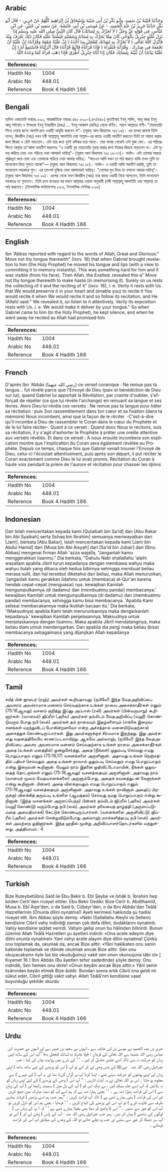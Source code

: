 ## Arabic


<div dir="rtl" lang="ar" style={{fontSize:'larger',backgroundColor:'#f8f9fa',padding:20}}>
وَحَدَّثَنَا قُتَيْبَةُ بْنُ سَعِيدٍ، وَأَبُو بَكْرِ بْنُ أَبِي شَيْبَةَ وَإِسْحَاقُ بْنُ إِبْرَاهِيمَ كُلُّهُمْ عَنْ جَرِيرٍ، - قَالَ أَبُو بَكْرٍ حَدَّثَنَا جَرِيرُ بْنُ عَبْدِ الْحَمِيدِ، - عَنْ مُوسَى بْنِ أَبِي عَائِشَةَ، عَنْ سَعِيدِ بْنِ جُبَيْرٍ، عَنِ ابْنِ عَبَّاسٍ، فِي قَوْلِهِ عَزَّ وَجَلَّ ‏(‏ لاَ تُحَرِّكْ بِهِ لِسَانَكَ‏)‏ قَالَ كَانَ النَّبِيُّ صلى الله عليه وسلم إِذَا نَزَلَ عَلَيْهِ جِبْرِيلُ بِالْوَحْىِ كَانَ مِمَّا يُحَرِّكُ بِهِ لِسَانَهُ وَشَفَتَيْهِ فَيَشْتَدُّ عَلَيْهِ فَكَانَ ذَلِكَ يُعْرَفُ مِنْهُ فَأَنْزَلَ اللَّهُ تَعَالَى ‏(‏ لاَ تُحَرِّكْ بِهِ لِسَانَكَ لِتَعْجَلَ بِهِ‏)‏ أَخْذَهُ ‏(‏ إِنَّ عَلَيْنَا جَمْعَهُ وَقُرْآنَهُ‏)‏ إِنَّ عَلَيْنَا أَنْ نَجْمَعَهُ فِي صَدْرِكَ ‏.‏ وَقُرْآنَهُ فَتَقْرَأُهُ ‏(‏ فَإِذَا قَرَأْنَاهُ فَاتَّبِعْ قُرْآنَهُ‏)‏ قَالَ أَنْزَلْنَاهُ فَاسْتَمِعْ لَهُ ‏(‏ إِنَّ عَلَيْنَا بَيَانَهُ‏)‏ أَنْ نُبَيِّنَهُ بِلِسَانِكَ فَكَانَ إِذَا أَتَاهُ جِبْرِيلُ أَطْرَقَ فَإِذَا ذَهَبَ قَرَأَهُ كَمَا وَعَدَهُ اللَّهُ ‏.‏
</div>
<div style={{backgroundColor:'#f8f9fa',padding:20, marginBottom: 10}}><table> <thead> <tr> <th>References:</th> <th></th> </tr> </thead> <tbody><tr><td>Hadith No</td><td>1004</td></tr><tr><td>Arabic No</td><td>448.01</td></tr><tr><td>Reference</td><td>Book 4 Hadith 166</td></tr></tbody></table></div>

## Bengali


<div dir="ltr" lang="bn" style={{fontSize:'larger',backgroundColor:'#f8f9fa',padding:20}}>
হাদিস একাডেমি নাম্বারঃ ৮৯০, আন্তর্জাতিক নাম্বারঃ ৪৪৮ ৮৯০-(১৪৭/৪৪৮) কুতাইবাহ ইবনু সাঈদ, আবূ বকর ইবনু আবূ শাইবাহ ও ইসহাক ইবনু ইবরাহীম (রহঃ) ... ইবনু আব্বাস (রাযিঃ) থেকে বর্ণিত। মহান আল্লাহর বাণী- "তাড়াতাড়ি শিখে নেয়ার জন্যে আপনি দ্রুত ওয়াহী আবূত্তি করবেন না"- (সূরাহ আল কিয়ামাহ ৭৫ঃ ১৬)। এর ব্যাখ্যা প্রসঙ্গে তিনি বলেন, জিবরীল (আঃ) যখন নবী সাল্লাল্লাহু আলাইহি ওয়া সাল্লাম-এর কাছে ওয়াহী অবতীর্ণ করতেন তিনি তা আয়ত্ত করার জন্য জিহ্বা ও ঠোট নাড়তেন। এটা তার জন্য খুবই কষ্টকর হয়ে পড়ত। তার অবস্থা থেকেই এটা বুঝা যেত। এর পরিপ্রেক্ষিতে আল্লাহ তা'আলা অবতীর্ণ করলেনঃ “এ ওয়াহী খুব তাড়াতাড়ি মুখস্থ করার জন্য নিজের জিহবা নাড়াবেন না। এটা মুখস্থ করিয়ে দেয়া এবং পড়িয়ে দেয়া আমারই দায়িত্ব"- (সূরাহ আল কিয়ামাহ ৭৫ঃ ১৬-১৭)। অর্থাৎ- এটা তোমার অন্তরে পুঞ্জিভূত করে দেয়া এবং তোমাকে পড়িয়ে দেয়া আমার দায়িত্ব। "অতএব আমি যখন তা পাঠ করতে থাকি তখন তুমি তা মনোযোগ দিয়ে শুনতে থাকো”— (সূরাহ আল কিয়ামাহ ৭৫ঃ ১৮)। অর্থাৎ- এ ওয়াহী আমি অবতীর্ণ করছি, তুমি তা মনোযোগ সহকারে শুন। এর তাৎপর্য বুঝিয়ে দেয়া আমাদেরই দায়িত্ব। "তোমার মুখ দিয়ে তা বলানো আমার দায়িত্ব"- (সূরাহ আল কিয়ামাহ ৭৫ঃ ১৯)। এরপর থেকে যখন জিবরীল (আঃ) তার কাছে ওয়াহী নিয়ে আসতেন, তিনি মনোযোগ সহকারে তা শুনতেন। তিনি চলে যাওয়ার পর মহান আল্লাহর ওয়াদা অনুযায়ী (নবী সাল্লাল্লাহু আলাইহি ওয়া সাল্লাম) তা পাঠ করতেন। (ইসলামিক ফাউন্ডেশনঃ ৮৮৬, ইসলামিক সেন্টারঃ ৮৯৯)
</div>
<div style={{backgroundColor:'#f8f9fa',padding:20, marginBottom: 10}}><table> <thead> <tr> <th>References:</th> <th></th> </tr> </thead> <tbody><tr><td>Hadith No</td><td>1004</td></tr><tr><td>Arabic No</td><td>448.01</td></tr><tr><td>Reference</td><td>Book 4 Hadith 166</td></tr></tbody></table></div>

## English


<div dir="ltr" lang="en" style={{fontSize:'larger',backgroundColor:'#f8f9fa',padding:20}}>
Ibn 'Abbas reported with regard to the words of Allah, Great and Glorious:" Move not thy tongue therewith" (Ixxv. 16) that when Gabriel brought revelation to him (the Holy Prophet) he moved his tongue and lips (with a view to committing it to memory instantly). This was something hard for him and it was visible (from his face). Then Allah, the Exalted. revealed this a" Move not thy tongue therewith to make haste (in memorising it). Surely on us rests the collecting of it and the reciting of it" (ixxv. 16), i. e. Verily it rests with Us that We would preserve it in your heart and (enable you) to recite it You would recite it when We would recite it and so follow its recitation, and He (Allah) said:" We revealed it, so listen to it attentively. Verily its exposition rests with Us. i. e. We would make it deliver by your tongue." So when Gabriel came to him (to the Holy Prophet), he kept silence, and when he went away he recited as Allah had promised him
</div>
<div style={{backgroundColor:'#f8f9fa',padding:20, marginBottom: 10}}><table> <thead> <tr> <th>References:</th> <th></th> </tr> </thead> <tbody><tr><td>Hadith No</td><td>1004</td></tr><tr><td>Arabic No</td><td>448.01</td></tr><tr><td>Reference</td><td>Book 4 Hadith 166</td></tr></tbody></table></div>

## French


<div dir="ltr" lang="fr" style={{fontSize:'larger',backgroundColor:'#f8f9fa',padding:20}}>
D'après Ibn 'Abbâs (رضي الله عنهما) ce verset coranique : Ne remue pas ta langue... fut révélé parce que l'Envoyé de Dieu (paix et bénédiction de Dieu sur lui), quand Gabriel lui apportait la Révélation, par crainte d'oublier, s'efforçait de répéter (ce que lui révèle l'archange) en remuant sa langue et ses lèvres. Alors Dieu lui révéla ces versets : Ne remue pas ta langue pour hâter sa récitation : puis Son rassemblement dans ton cœur et sa fixation (dans ta mémoire) Nous incombent, ainsi que la façon de le réciter. -C'est-à-dire qu'il incombe à Dieu de rassembler le Coran dans le cœur du Prophète et de le lui faire réciter-. Quant à ce verset : Quand donc Nous le récitons, suis sa récitation, il y s'agit d'exhorter le Prophète à prêter une oreille attentive aux versets révélés. Et dans ce verset : A nous ensuite incombera son explication montre que l'explication du Coran sera également révélée au Prophète. Depuis ce temps, chaque fois que Gabriel venait trouver l'Envoyé de Dieu, celui-ci l'écoutait attentivement, puis après son départ, il put réciter le Coran exactement comme Dieu le lui avait promis. Récitation du Coran à haute voix pendant la prière de l'aurore et récitation pour chasser les djinns
</div>
<div style={{backgroundColor:'#f8f9fa',padding:20, marginBottom: 10}}><table> <thead> <tr> <th>References:</th> <th></th> </tr> </thead> <tbody><tr><td>Hadith No</td><td>1004</td></tr><tr><td>Arabic No</td><td>448.01</td></tr><tr><td>Reference</td><td>Book 4 Hadith 166</td></tr></tbody></table></div>

## Indonesian


<div dir="ltr" lang="id" style={{fontSize:'larger',backgroundColor:'#f8f9fa',padding:20}}>
Dan telah menceritakan kepada kami [Qutaibah bin Sa'id] dan [Abu Bakar bin Abi Syaibah] serta [Ishaq bin Ibrahim] semuanya meriwayatkan dari [Jarir], berkata [Abu Bakar], telah menceritakan kepada kami [Jarir bin Abdul Hamid] dari [Musa bin Abi Aisyah] dari [Sa'id bin Jubair] dari [Ibnu Abbas] mengenai firman Allah 'azza wajalla, "Janganlah kamu menggerakkan lisanmu." Dia berkata, "Dahulu Nabi shallallahu 'alaihi wasallam apabila Jibril turun kepadanya dengan membawa wahyu maka wahyu itulah yang dibaca oleh kedua bibirnya sehingga membuat beliau merasa sulit, dan hal tersebut diketahui dari beliau, maka Allah menurunkan, 'Janganlah kamu gerakkan lidahmu untuk (membaca) al-Qur'an karena hendak cepat-cepat (menguasai) nya. kewajiban Kamilah mengumpulkannya (di dadamu) dan (membuatmu pandai) membacanya.' kewajiban Kamilah untuk mengumpulkannya (di dadamu) dan (membuatmu pandai) membacanya, sehingga kamu bisa membacanya. 'Apabila Kami selesai membacakannya maka ikutilah bacaan itu.' Dia berkata, '(Maksudnya) apabila Kami telah menurunkannya maka dengarkanlah kepadanya.' kewajiban Kamilah penjelasannya. Maksudnya untuk menjelaskannya dengan lisanmu. Maka apabila Jibril mendatanginya, maka beliau diam untuk mendengarkan. Dan apabila dia pergi maka beliau (bisa) membacanya sebagaimana yang dijanjikan Allah kepadanya
</div>
<div style={{backgroundColor:'#f8f9fa',padding:20, marginBottom: 10}}><table> <thead> <tr> <th>References:</th> <th></th> </tr> </thead> <tbody><tr><td>Hadith No</td><td>1004</td></tr><tr><td>Arabic No</td><td>448.01</td></tr><tr><td>Reference</td><td>Book 4 Hadith 166</td></tr></tbody></table></div>

## Tamil


<div dir="ltr" lang="ta" style={{fontSize:'larger',backgroundColor:'#f8f9fa',padding:20}}>
சயீத் பின் ஜுபைர் (ரஹ்) அவர்கள் கூறியதாவது: (நபியே!) இந்த வேதஅறிவிப்பை அவசரம் அவசராமாக மனனம் செய்வதற்காக உங்கள் நாவை அசைக்காதீர்கள் எனும் (75:16ஆவது) வசனம் குறித்து இப்னு அப்பாஸ் (ரலி) அவர்கள் (பின்வருமாறு) கூறினார்கள்: (வானவர்) ஜிப்ரீல் (அலை) அவர்கள் தம்மிடம் வேதஅறிவிப்பு (வஹீ) கொண்டுவரும் போது நபி (ஸல்) அவர்கள் தம் நாவையும் இதழ்களையும் (எங்கே இறைவசனங்கள் மறந்துவிடப் போகின்றனவோ என்ற அச்சத்தால் மனனமிடுவதற்காக) அசைத்துக் கொண்டிருப்பார்கள். இது அவர்களுக்குச் சிரமமாக இருந்தது. இது அவர்களது வதனத்திலேயே காணப்படலாயிற்று. ஆகவே அல்லாஹ், (நபியே!) இந்த வேதஅறிவிப்பை அவசர அவசரமாக மனனம் செய்வதற்காக உங்கள் நாவை அசைக்காதீர்கள். அதை (உங்கள் மனத்தில்) ஒன்றுசேர்த்து, அதை (நீங்கள்) ஓதும்படி செய்வது எமது பொறுப்பாகும் எனும் (75:16,17) வசனங்களை அருளினான். அதாவது உங்கள் நெஞ்சத்தில் பதியச் செய்வதும் அதை உங்கள் நாவால் ஓதும்படி செய்வதும் எமது பொறுப்பாகும் என்று இறைவன் கூறினான். மேலும் நாம் இதனை ஓதிவிட்டோமாயின், நீங்கள் ஓதுவதைத் தொடருங்கள் எனும் (75:18ஆவது) வசனத்தையும் அருளினான். அதாவது நாம் (வானவர் மூலம் வேதவசனங்களை) அருளும்போது, அதைக் கவனத்துடன் கேளுங்கள் என்று கூறினான். பின்னர் அதை விளக்குவதும் எமது பொறுப்பாகும் எனும் (75:19ஆவது) வசனத்தையும் அருளினான். அதாவது உங்கள் நாவினால் அதை(ப் பிறருக்கு) விளக்கித் தரும்படி உங்களை (ஆயத்தம்) செய்வது நமது பொறுப்பாகும் என்று கூறினான். (இந்த வசனங்கள் அருளப்பெற்ற) பின்னர் தம்மிடம் ஜிப்ரீல் (அலை) அவர்கள் (வஹீ கொண்டு) வரும்போது நபி (ஸல்) அவர்கள் தலையைத் தாழ்த்தி (அருளப்படுவதை அமைதியாகக்) கேட்டுக் கொண்டிருப்பார்கள். (வசனங்களை அருளிவிட்டு) ஜிப்ரீல் (அலை) அவர்கள் சென்றுவிடும்போது அல்லாஹ் வாக்களித்தபடி நபி (ஸல்) அவர்கள் அவற்றை ஓதினார்கள். இந்த ஹதீஸ் மூன்று அறிவிப்பாளர்தொடர்களில் வந்துள்ளது. அத்தியாயம் : 4
</div>
<div style={{backgroundColor:'#f8f9fa',padding:20, marginBottom: 10}}><table> <thead> <tr> <th>References:</th> <th></th> </tr> </thead> <tbody><tr><td>Hadith No</td><td>1004</td></tr><tr><td>Arabic No</td><td>448.01</td></tr><tr><td>Reference</td><td>Book 4 Hadith 166</td></tr></tbody></table></div>

## Turkish


<div dir="ltr" lang="tr" style={{fontSize:'larger',backgroundColor:'#f8f9fa',padding:20}}>
Bize Kuteybetübnü Saîd ile Ebu Bekir b. Ebî Şeybe ve İshâk b. İbrahim hep birden Cerîr'den rivayet ettiler. Ebu Bekir Dediki: Bize Cerîr b. Abdilhamîd, Musa b. Ebî Aişe'den, o da Said b. Cübeyr'den, o da îbni Abbâs'dan Teâlâ Hazretlerinin (Onunla dilini oynatma!) Ayeti kerimesi hakkında şu hadisi rivayet etti. İbni Abbas şöyle demiş: «Nebi (Sallallahu Aleyhi ve Sellem) kendisine Cibril vahy indirdiği zaman çok defa dilini, dudaklarını oynatırdı. Vahiy kendisine şiddet verirdi. Vahyin gelişi onun bu hâlinden bilinirdi. Bunun üzerine Allah Teâlâ Hazretleri şu âyetleri indirdi: «Ona acele edeyim diye dilini onunla oynatma!» Yani vahyi acele alayım diye dilini oynatma! Çünkü onu toplamak da, okumak da, ancak Bize aittir. «Yâni hakîkaten onu senin kalbinde toplamak ve dilinde okutmak ancak Bize aittir. Sen onu okuyacaksın» öyle İse biz okuduğumuz vakit sen onun okunuşuna tâbi ol» [ Kıyamet 16 ] İbni Abbâs (Bu âyetleri tefsir sadedinde) şöyle demiş: Onu indirdik, Sen hemen onu dinle! «Onun beyânı ancak Bize aittir.» Yânî senin lisânından beyân etmek Bize âiddir. Bundan sonra artık Cibril ona geldi mi sükut eder, Cibril gittiği vakit vahyi: Allah Teâlâ'nm kendisine vaad buyurduğu şekilde okurdu
</div>
<div style={{backgroundColor:'#f8f9fa',padding:20, marginBottom: 10}}><table> <thead> <tr> <th>References:</th> <th></th> </tr> </thead> <tbody><tr><td>Hadith No</td><td>1004</td></tr><tr><td>Arabic No</td><td>448.01</td></tr><tr><td>Reference</td><td>Book 4 Hadith 166</td></tr></tbody></table></div>

## Urdu


<div dir="rtl" lang="ur" style={{fontSize:'larger',backgroundColor:'#f8f9fa',padding:20}}>
جریر بن عبد الحمید نے موسیٰ بن ابی عائشہ سے ، انہوں نے سعید بن جبیر سے اور انہوں نے حضرت ابن عباس رضی اللہ عنہما سے اللہ تعالیٰ کے فرمان : ﴿ولا تحرك به لسانك لتعجل به﴾ ’’آپ اس کے ساتھ اپنی زبان کو حرکت نہ دیں تاکہ اسے جلدی حاصل کر لیں ۔ ‘ ‘ کے بارے میں روایت بیان کی کہا : جب جبرائیل ‌رضی ‌اللہ ‌عنہ ‌ ‌ نبیﷺ کے پاس وحی لے کر آتے تو آپ ( اس کو پڑھنے کے لیے ساتھ ساتھ ) اپنی زبان اور اپنے ہونٹوں کو حرکت دیتے تھے ، ایسا کرنا آپ پر گراں گزرتا تھا اور یہ آپ ( کے چہرے ) سے معلوم ہو جاتا ۔ اس پر اللہ تعالیٰ نے یہ آیات اتاریں : ’’ آپ اس ( وحی کے پڑھنے ) کے لیے اپنی زبان کو نہ ہلائیں کہ آپ اسے جلد سیکھ لیں ۔ بے شک اس کو ( آپ کے دل میں ) سمیٹ رکھنا اور ( آپ کی زبان سے ) اس کی قراءت ہمارا ذمہ ہے ۔ ‘ ‘ یعنی ہمارا ذمہ ہے کہ ہم اسے آپ کو سینۂ مبارک میں جمع کریں اور اس کی قراءت ( بھی ہمارے ذمے ہے ) تاکہ آپ قراءت کریں ۔ ’’پھر جب ہم اسے پڑھیں ( فرشتہ ہماری طرف سے تلاوت کرے ) تو آپ اس کے پڑھنے کی اتباع کریں ۔ ‘ ‘ فرمایا : یعنی ہم اس کو نازل کریں تو آپ اس کو غور سے سنیں ۔ ’’ اس کا واضح کر دینا بھی یقیناً ہمارے ذمے ہے ‘ ‘ کہ آ پ کی زبان س ( لوگوں کے سامنے ) بیان کر دیں ، پھر جب جبرائیل ‌رضی ‌اللہ ‌عنہ ‌ ‌ آپ کے پاس ( وحی لے کر ) آتے تو آپ سر جھکا کر غور سے سنتے اور جب وہ چلے جاتے تو اللہ کے وعدے کے مطابق آپ اس کی قراءت فرماتے ۔
</div>
<div style={{backgroundColor:'#f8f9fa',padding:20, marginBottom: 10}}><table> <thead> <tr> <th>References:</th> <th></th> </tr> </thead> <tbody><tr><td>Hadith No</td><td>1004</td></tr><tr><td>Arabic No</td><td>448.01</td></tr><tr><td>Reference</td><td>Book 4 Hadith 166</td></tr></tbody></table></div>